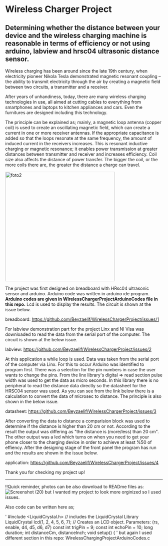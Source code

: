 # Wireless Charger Project
## Determining whether the distance between your device and the wireless charging machine is reasonable in terms of efficiency or not using arduino, labview and hrsc04 ultrasonic distance sensor.


Wireless charging has been around since the late 19th century, when electricity pioneer Nikola Tesla demonstrated magnetic resonant coupling – the ability to transmit electricity through the air by creating a magnetic field between two circuits, a transmitter and a receiver.

After years of unhandiness, today, there are many wireless charging technologies in use, all aimed at cutting cables to everything from smartphones and laptops to kitchen appliances and cars. Even the furnitures are designed including this technology. 

The principle can be explained as; mainly, a magnetic loop antenna (copper coil) is used to create an oscillating magnetic field, which can create a current in one or more receiver antennas. If the appropriate capacitance is added so that the loops resonate at the same frequency, the amount of induced current in the receivers increases. This is resonant inductive charging or magnetic resonance; it enables power transmission at greater distances between transmitter and receiver and increases efficiency. Coil size also affects the distance of power transfer. The bigger the coil, or the more coils there are, the greater the distance a charge can travel. 



<img width="350" alt="foto2" src="https://user-images.githubusercontent.com/79105577/171506748-c2880be2-de97-4726-b97d-f5bdeea9fe6d.png">


The project was first designed on breadboard with HRsc04 ultrasonic sensor and arduino. Arduino code was written in arduino ıde program. 
**Arduino codes are given in WirelessChargerProjectArduinoCodes file in this repo.** Lcd is used to display the results. The circuit is shown at the issue below.

breadboard: https://github.com/Beyzaelif/WirelessChargerProject/issues/1


For labview demonstration part for the project Linx and NI Visa was downloaded to read the data from the serial port of the computer. The circuit is shown at the  below issue. 

labview: https://github.com/Beyzaelif/WirelessChargerProject/issues/2

At this application a while loop is used. Data was taken from the serial port of the computer via Linx. For this to occur Arduino was identified to program first. There was a selection for the pin numbers in case the user wants to change the pins. From the linx library's digital => read section pulse width was used to get the data as micro seconds. In this library there is no peripheral to read the distance data directly so the datasheet for the HRSC04 sensor was used. As you can see from the link below there is a calculation to convert the data of microsec to distance. The principle is also shown in the below issue. 

datasheet: https://github.com/Beyzaelif/WirelessChargerProject/issues/3


After converting the data to distance a comparision block was used to determine if the distance is higher than 20 cm or not. According to the result the output was differing as "the distance is (more/less) than 20 cm". The other output was a led which turns on when you need to get your phone closer to the charging device in order to achieve at least %50 of effiency. After the designing stage of the front panel the program has run and the results are shown in the issue below.


application: https://github.com/Beyzaelif/WirelessChargerProject/issues/4

Thank you for checking my project up! 

-------------------------------------------------------------------------------------------------------------------------------------------------------------------

 !!Quick reminder, photos can be also download to READme files as: ![Screenshot (20)](https://user-images.githubusercontent.com/79105577/171654504-e4bde42b-8d2d-4336-804f-2da87be645e8.png) but I wanted my project to look more orginized so I used issues.
 
Also code can be written here as; 

'
#include <LiquidCrystal.h> // includes the LiquidCrystal Library
LiquidCrystal lcd(1, 2, 4, 5, 6, 7); // Creates an LCD object. Parameters: (rs, enable, d4, d5, d6, d7)
const int trigPin = 9;
const int echoPin = 10;
long duration;
int distanceCm, distanceInch;
void setup() { 
'
but again I used different section in this repo: WirelessChargingProjectArduinoCodes.c




















